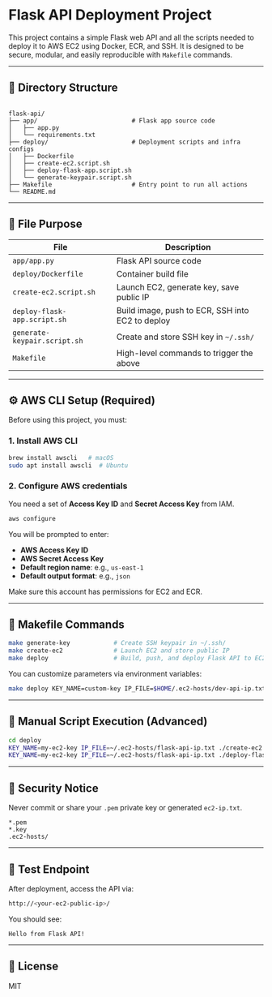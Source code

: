  
# Flask API Deployment Project

This project contains a simple Flask web API and all the scripts needed to deploy it to AWS EC2 using Docker, ECR, and SSH. It is designed to be secure, modular, and easily reproducible with `Makefile` commands.

---

## 📁 Directory Structure

```

flask-api/
├── app/                          # Flask app source code
│   ├── app.py
│   └── requirements.txt
├── deploy/                       # Deployment scripts and infra configs
│   ├── Dockerfile
│   ├── create-ec2.script.sh
│   ├── deploy-flask-app.script.sh
│   └── generate-keypair.script.sh
├── Makefile                      # Entry point to run all actions
└── README.md

````

---

## 🧾 File Purpose

| File                                | Description |
|-------------------------------------|-------------|
| `app/app.py`                        | Flask API source code |
| `deploy/Dockerfile`                | Container build file |
| `create-ec2.script.sh`             | Launch EC2, generate key, save public IP |
| `deploy-flask-app.script.sh`       | Build image, push to ECR, SSH into EC2 to deploy |
| `generate-keypair.script.sh`       | Create and store SSH key in `~/.ssh/` |
| `Makefile`                         | High-level commands to trigger the above |

---

## ⚙️ AWS CLI Setup (Required)

Before using this project, you must:

### 1. Install AWS CLI

```bash
brew install awscli   # macOS
sudo apt install awscli  # Ubuntu
````

### 2. Configure AWS credentials

You need a set of **Access Key ID** and **Secret Access Key** from IAM.

```bash
aws configure
```

You will be prompted to enter:

* **AWS Access Key ID**
* **AWS Secret Access Key**
* **Default region name**: e.g., `us-east-1`
* **Default output format**: e.g., `json`

Make sure this account has permissions for EC2 and ECR.

---

## 🔧 Makefile Commands

```bash
make generate-key            # Create SSH keypair in ~/.ssh/
make create-ec2              # Launch EC2 and store public IP
make deploy                  # Build, push, and deploy Flask API to EC2
```

You can customize parameters via environment variables:

```bash
make deploy KEY_NAME=custom-key IP_FILE=$HOME/.ec2-hosts/dev-api-ip.txt
```

---

 

## 🧾 Manual Script Execution (Advanced)

```bash
cd deploy
KEY_NAME=my-ec2-key IP_FILE=~/.ec2-hosts/flask-api-ip.txt ./create-ec2.script.sh
KEY_NAME=my-ec2-key IP_FILE=~/.ec2-hosts/flask-api-ip.txt ./deploy-flask-app.script.sh
```

---

## 🚫 Security Notice

Never commit or share your `.pem` private key or generated `ec2-ip.txt`.

```gitignore
*.pem
*.key
.ec2-hosts/
```

---

## 🧪 Test Endpoint

After deployment, access the API via:

```bash
http://<your-ec2-public-ip>/
```

You should see:

```
Hello from Flask API!
```

---

## 📄 License

MIT

 

